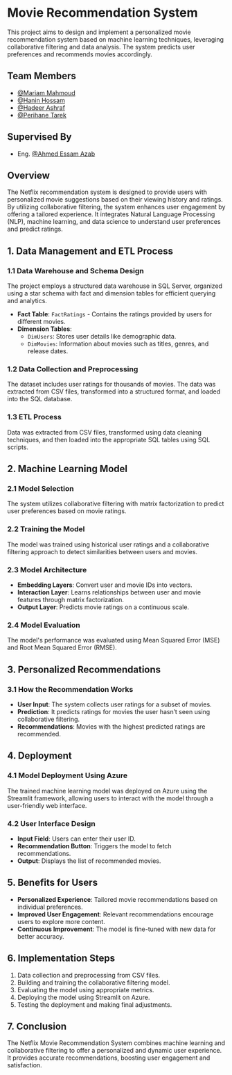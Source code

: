 # Movie Recommendation System

This project aims to design and implement a personalized movie recommendation system based on machine learning techniques, leveraging collaborative filtering and data analysis. The system predicts user preferences and recommends movies accordingly.

## Team Members
- [@Mariam Mahmoud](https://github.com/mariam573)
- [@Hanin Hossam](https://github.com/Haninhossam)
- [@Hadeer Ashraf](https://github.com/HadeerAshraf209)
- [@Perihane Tarek](https://github.com/CyPerry)

## Supervised By
- Eng. [@Ahmed Essam Azab](https://github.com/ahmedazab1235)

## Overview
The Netflix recommendation system is designed to provide users with personalized movie suggestions based on their viewing history and ratings. By utilizing collaborative filtering, the system enhances user engagement by offering a tailored experience. It integrates Natural Language Processing (NLP), machine learning, and data science to understand user preferences and predict ratings.

## 1. Data Management and ETL Process

### 1.1 Data Warehouse and Schema Design
The project employs a structured data warehouse in SQL Server, organized using a star schema with fact and dimension tables for efficient querying and analytics.

- **Fact Table**: `FactRatings` - Contains the ratings provided by users for different movies.
- **Dimension Tables**:
  - `DimUsers`: Stores user details like demographic data.
  - `DimMovies`: Information about movies such as titles, genres, and release dates.

### 1.2 Data Collection and Preprocessing
The dataset includes user ratings for thousands of movies. The data was extracted from CSV files, transformed into a structured format, and loaded into the SQL database.

### 1.3 ETL Process
Data was extracted from CSV files, transformed using data cleaning techniques, and then loaded into the appropriate SQL tables using SQL scripts.

## 2. Machine Learning Model

### 2.1 Model Selection
The system utilizes collaborative filtering with matrix factorization to predict user preferences based on movie ratings.

### 2.2 Training the Model
The model was trained using historical user ratings and a collaborative filtering approach to detect similarities between users and movies.

### 2.3 Model Architecture
- **Embedding Layers**: Convert user and movie IDs into vectors.
- **Interaction Layer**: Learns relationships between user and movie features through matrix factorization.
- **Output Layer**: Predicts movie ratings on a continuous scale.

### 2.4 Model Evaluation
The model's performance was evaluated using Mean Squared Error (MSE) and Root Mean Squared Error (RMSE).

## 3. Personalized Recommendations

### 3.1 How the Recommendation Works
- **User Input**: The system collects user ratings for a subset of movies.
- **Prediction**: It predicts ratings for movies the user hasn’t seen using collaborative filtering.
- **Recommendations**: Movies with the highest predicted ratings are recommended.

## 4. Deployment

### 4.1 Model Deployment Using Azure
The trained machine learning model was deployed on Azure using the Streamlit framework, allowing users to interact with the model through a user-friendly web interface.

### 4.2 User Interface Design
- **Input Field**: Users can enter their user ID.
- **Recommendation Button**: Triggers the model to fetch recommendations.
- **Output**: Displays the list of recommended movies.

## 5. Benefits for Users
- **Personalized Experience**: Tailored movie recommendations based on individual preferences.
- **Improved User Engagement**: Relevant recommendations encourage users to explore more content.
- **Continuous Improvement**: The model is fine-tuned with new data for better accuracy.

## 6. Implementation Steps
1. Data collection and preprocessing from CSV files.
2. Building and training the collaborative filtering model.
3. Evaluating the model using appropriate metrics.
4. Deploying the model using Streamlit on Azure.
5. Testing the deployment and making final adjustments.

## 7. Conclusion
The Netflix Movie Recommendation System combines machine learning and collaborative filtering to offer a personalized and dynamic user experience. It provides accurate recommendations, boosting user engagement and satisfaction.
